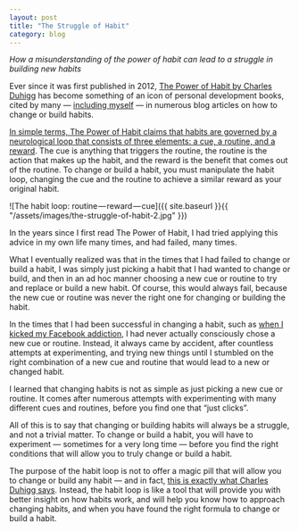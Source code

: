 ```yaml
---
layout: post
title: "The Struggle of Habit"
category: blog
---
```


*How a misunderstanding of the power of habit can lead to a struggle in building new habits*

Ever since it was first published in 2012, [The Power of Habit by Charles Duhigg](https://charlesduhigg.com/the-power-of-habit/) has become something of an icon of personal development books, cited by many — [including myself](https://medium.com/@LeNPaul/the-importance-of-keystone-habits-37ecd25d3ce) — in numerous blog articles on how to change or build habits.

[In simple terms, The Power of Habit claims that habits are governed by a neurological loop that consists of three elements: a cue, a routine, and a reward](https://charlesduhigg.com/how-habits-work/). The cue is anything that triggers the routine, the routine is the action that makes up the habit, and the reward is the benefit that comes out of the routine. To change or build a habit, you must manipulate the habit loop, changing the cue and the routine to achieve a similar reward as your original habit.

![The habit loop: routine — reward — cue]({{ site.baseurl }}{{ "/assets/images/the-struggle-of-habit-2.jpg" }})

In the years since I first read The Power of Habit, I had tried applying this advice in my own life many times, and had failed, many times.

What I eventually realized was that in the times that I had failed to change or build a habit, I was simply just picking a habit that I had wanted to change or build, and then in an ad hoc manner choosing a new cue or routine to try and replace or build a new habit. Of course, this would always fail, because the new cue or routine was never the right one for changing or building the habit.

In the times that I had been successful in changing a habit, such as [when I kicked my Facebook addiction](https://medium.com/@LeNPaul/how-i-kicked-my-facebook-addiction-7f5522ea01a4), I had never actually consciously chose a new cue or routine. Instead, it always came by accident, after countless attempts at experimenting, and trying new things until I stumbled on the right combination of a new cue and routine that would lead to a new or changed habit.

I learned that changing habits is not as simple as just picking a new cue or routine. It comes after numerous attempts with experimenting with many different cues and routines, before you find one that “just clicks”.

All of this is to say that changing or building habits will always be a struggle, and not a trivial matter. To change or build a habit, you will have to experiment — sometimes for a very long time — before you find the right conditions that will allow you to truly change or build a habit.

The purpose of the habit loop is not to offer a magic pill that will allow you to change or build any habit — and in fact, [this is exactly what Charles Duhigg says](https://charlesduhigg.com/the-power-of-habit/). Instead, the habit loop is like a tool that will provide you with better insight on how habits work, and will help you know how to approach changing habits, and when you have found the right formula to change or build a habit.

